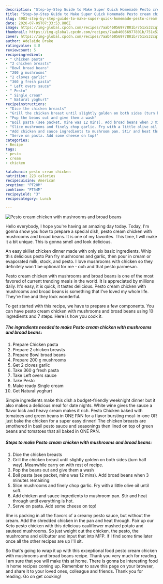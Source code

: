 ```yaml
---
description: "Step-by-Step Guide to Make Super Quick Homemade Pesto cream chicken with mushrooms and broad beans"
title: "Step-by-Step Guide to Make Super Quick Homemade Pesto cream chicken with mushrooms and broad beans"
slug: 4982-step-by-step-guide-to-make-super-quick-homemade-pesto-cream-chicken-with-mushrooms-and-broad-beans
date: 2020-07-09T07:33:53.886Z
image: https://img-global.cpcdn.com/recipes/7aab46056977801b/751x532cq70/pesto-cream-chicken-with-mushrooms-and-broad-beans-recipe-main-photo.jpg
thumbnail: https://img-global.cpcdn.com/recipes/7aab46056977801b/751x532cq70/pesto-cream-chicken-with-mushrooms-and-broad-beans-recipe-main-photo.jpg
cover: https://img-global.cpcdn.com/recipes/7aab46056977801b/751x532cq70/pesto-cream-chicken-with-mushrooms-and-broad-beans-recipe-main-photo.jpg
author: Adelaide Drake
ratingvalue: 4.8
reviewcount: 5
recipeingredient:
- " Chicken pasta"
- "2 chicken breasts"
- "Bowl broad beans"
- "200 g mushrooms"
- "2 cloves garlic"
- "360 g fresh pasta"
- " Left overs sauce"
- " Pesto"
- " Single cream"
- " Natural yoghurt"
recipeinstructions:
- "Dice the chicken breasts"
- "Grill the chicken breast until slightly golden on both sides (turn half way). Meanwhile carry on with rest of recipe."
- "Pop the beans out and give them a wash"
- "Boil pasta (see packet, mine was 12 mins). Add broad beans when 3 minutes remaining"
- "Slice mushrooms and finely chop garlic. Fry with a little olive oil until soft."
- "Add chicken and sauce ingredients to mushroom pan. Stir and heat through until everything is hot."
- "Serve on pasta. Add some cheese on top!"
categories:
- Recipe
tags:
- pesto
- cream
- chicken

katakunci: pesto cream chicken 
nutrition: 223 calories
recipecuisine: American
preptime: "PT28M"
cooktime: "PT54M"
recipeyield: "3"
recipecategory: Lunch

---
```



![Pesto cream chicken with mushrooms and broad beans](https://img-global.cpcdn.com/recipes/7aab46056977801b/751x532cq70/pesto-cream-chicken-with-mushrooms-and-broad-beans-recipe-main-photo.jpg)

Hello everybody, I hope you're having an amazing day today. Today, I'm gonna show you how to prepare a special dish, pesto cream chicken with mushrooms and broad beans. It is one of my favorites. This time, I will make it a bit unique. This is gonna smell and look delicious.

An easy skillet chicken dinner made with only six basic ingredients. Whip this delicious pesto Pan fry mushrooms and garlic, then pour in cream or evaporated milk, stock, and pesto. I love mushrooms with chicken so they definitely won&#39;t be optional for me - ooh and that pesto parmesan.

Pesto cream chicken with mushrooms and broad beans is one of the most favored of current trending meals in the world. It is appreciated by millions daily. It's easy, it is quick, it tastes delicious. Pesto cream chicken with mushrooms and broad beans is something that I've loved my whole life. They're fine and they look wonderful.


To get started with this recipe, we have to prepare a few components. You can have pesto cream chicken with mushrooms and broad beans using 10 ingredients and 7 steps. Here is how you cook it.

<!--inarticleads1-->

##### The ingredients needed to make Pesto cream chicken with mushrooms and broad beans:

1. Prepare  Chicken pasta
1. Prepare 2 chicken breasts
1. Prepare Bowl broad beans
1. Prepare 200 g mushrooms
1. Get 2 cloves garlic
1. Take 360 g fresh pasta
1. Take  Left overs sauce
1. Take  Pesto
1. Make ready  Single cream
1. Get  Natural yoghurt


Simple ingredients make this dish a budget-friendly weeknight dinner but it also makes a delicious meal for date nights. White wine gives the sauce a flavor kick and heavy cream makes it rich. Pesto Chicken baked with tomatoes and green beans in ONE PAN for a flavor bursting meal-in-one OR just bake the chicken for a super easy dinner! The chicken breasts are smothered in basil pesto sauce and seasonings then lined on top of green beans and tomatoes that all baked in ONE PAN. 

<!--inarticleads2-->

##### Steps to make Pesto cream chicken with mushrooms and broad beans:

1. Dice the chicken breasts
1. Grill the chicken breast until slightly golden on both sides (turn half way). Meanwhile carry on with rest of recipe.
1. Pop the beans out and give them a wash
1. Boil pasta (see packet, mine was 12 mins). Add broad beans when 3 minutes remaining
1. Slice mushrooms and finely chop garlic. Fry with a little olive oil until soft.
1. Add chicken and sauce ingredients to mushroom pan. Stir and heat through until everything is hot.
1. Serve on pasta. Add some cheese on top!


She is packing in all the flavors of a creamy pesto sauce, but without the cream. Add the shredded chicken in the pan and heat through. Pair up our Keto pesto chicken with this delicious cauliflower mashed potato and sauteed mushrooms. So just weight out the chicken, the pesto, the mushrooms and oil/butter and input that into MFP. If I find some time later once all the other recipes are up I&#39;ll sit. 

So that's going to wrap it up with this exceptional food pesto cream chicken with mushrooms and broad beans recipe. Thank you very much for reading. I am sure that you will make this at home. There is gonna be interesting food in home recipes coming up. Remember to save this page on your browser, and share it to your loved ones, colleague and friends. Thank you for reading. Go on get cooking!
